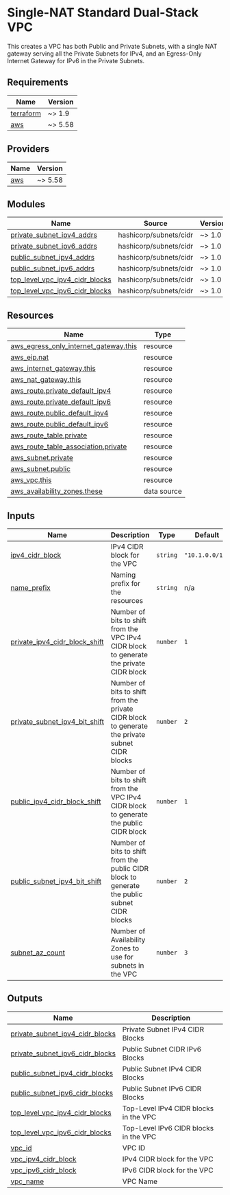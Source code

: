 # Single-NAT Standard Dual-Stack VPC

This creates a VPC has both Public and Private Subnets, with a single NAT gateway serving all the Private Subnets for IPv4, and an Egress-Only Internet Gateway for IPv6 in the Private Subnets.

<!-- BEGIN_TF_DOCS -->
## Requirements

| Name | Version |
|------|---------|
| <a name="requirement_terraform"></a> [terraform](#requirement\_terraform) | ~> 1.9 |
| <a name="requirement_aws"></a> [aws](#requirement\_aws) | ~> 5.58 |

## Providers

| Name | Version |
|------|---------|
| <a name="provider_aws"></a> [aws](#provider\_aws) | ~> 5.58 |

## Modules

| Name | Source | Version |
|------|--------|---------|
| <a name="module_private_subnet_ipv4_addrs"></a> [private\_subnet\_ipv4\_addrs](#module\_private\_subnet\_ipv4\_addrs) | hashicorp/subnets/cidr | ~> 1.0 |
| <a name="module_private_subnet_ipv6_addrs"></a> [private\_subnet\_ipv6\_addrs](#module\_private\_subnet\_ipv6\_addrs) | hashicorp/subnets/cidr | ~> 1.0 |
| <a name="module_public_subnet_ipv4_addrs"></a> [public\_subnet\_ipv4\_addrs](#module\_public\_subnet\_ipv4\_addrs) | hashicorp/subnets/cidr | ~> 1.0 |
| <a name="module_public_subnet_ipv6_addrs"></a> [public\_subnet\_ipv6\_addrs](#module\_public\_subnet\_ipv6\_addrs) | hashicorp/subnets/cidr | ~> 1.0 |
| <a name="module_top_level_vpc_ipv4_cidr_blocks"></a> [top\_level\_vpc\_ipv4\_cidr\_blocks](#module\_top\_level\_vpc\_ipv4\_cidr\_blocks) | hashicorp/subnets/cidr | ~> 1.0 |
| <a name="module_top_level_vpc_ipv6_cidr_blocks"></a> [top\_level\_vpc\_ipv6\_cidr\_blocks](#module\_top\_level\_vpc\_ipv6\_cidr\_blocks) | hashicorp/subnets/cidr | ~> 1.0 |

## Resources

| Name | Type |
|------|------|
| [aws_egress_only_internet_gateway.this](https://registry.terraform.io/providers/hashicorp/aws/latest/docs/resources/egress_only_internet_gateway) | resource |
| [aws_eip.nat](https://registry.terraform.io/providers/hashicorp/aws/latest/docs/resources/eip) | resource |
| [aws_internet_gateway.this](https://registry.terraform.io/providers/hashicorp/aws/latest/docs/resources/internet_gateway) | resource |
| [aws_nat_gateway.this](https://registry.terraform.io/providers/hashicorp/aws/latest/docs/resources/nat_gateway) | resource |
| [aws_route.private_default_ipv4](https://registry.terraform.io/providers/hashicorp/aws/latest/docs/resources/route) | resource |
| [aws_route.private_default_ipv6](https://registry.terraform.io/providers/hashicorp/aws/latest/docs/resources/route) | resource |
| [aws_route.public_default_ipv4](https://registry.terraform.io/providers/hashicorp/aws/latest/docs/resources/route) | resource |
| [aws_route.public_default_ipv6](https://registry.terraform.io/providers/hashicorp/aws/latest/docs/resources/route) | resource |
| [aws_route_table.private](https://registry.terraform.io/providers/hashicorp/aws/latest/docs/resources/route_table) | resource |
| [aws_route_table_association.private](https://registry.terraform.io/providers/hashicorp/aws/latest/docs/resources/route_table_association) | resource |
| [aws_subnet.private](https://registry.terraform.io/providers/hashicorp/aws/latest/docs/resources/subnet) | resource |
| [aws_subnet.public](https://registry.terraform.io/providers/hashicorp/aws/latest/docs/resources/subnet) | resource |
| [aws_vpc.this](https://registry.terraform.io/providers/hashicorp/aws/latest/docs/resources/vpc) | resource |
| [aws_availability_zones.these](https://registry.terraform.io/providers/hashicorp/aws/latest/docs/data-sources/availability_zones) | data source |

## Inputs

| Name | Description | Type | Default | Required |
|------|-------------|------|---------|:--------:|
| <a name="input_ipv4_cidr_block"></a> [ipv4\_cidr\_block](#input\_ipv4\_cidr\_block) | IPv4 CIDR block for the VPC | `string` | `"10.1.0.0/16"` | no |
| <a name="input_name_prefix"></a> [name\_prefix](#input\_name\_prefix) | Naming prefix for the resources | `string` | n/a | yes |
| <a name="input_private_ipv4_cidr_block_shift"></a> [private\_ipv4\_cidr\_block\_shift](#input\_private\_ipv4\_cidr\_block\_shift) | Number of bits to shift from the VPC IPv4 CIDR block to generate the private CIDR block | `number` | `1` | no |
| <a name="input_private_subnet_ipv4_bit_shift"></a> [private\_subnet\_ipv4\_bit\_shift](#input\_private\_subnet\_ipv4\_bit\_shift) | Number of bits to shift from the private CIDR block to generate the private subnet CIDR blocks | `number` | `2` | no |
| <a name="input_public_ipv4_cidr_block_shift"></a> [public\_ipv4\_cidr\_block\_shift](#input\_public\_ipv4\_cidr\_block\_shift) | Number of bits to shift from the VPC IPv4 CIDR block to generate the public CIDR block | `number` | `1` | no |
| <a name="input_public_subnet_ipv4_bit_shift"></a> [public\_subnet\_ipv4\_bit\_shift](#input\_public\_subnet\_ipv4\_bit\_shift) | Number of bits to shift from the public CIDR block to generate the public subnet CIDR blocks | `number` | `2` | no |
| <a name="input_subnet_az_count"></a> [subnet\_az\_count](#input\_subnet\_az\_count) | Number of Availability Zones to use for subnets in the VPC | `number` | `3` | no |

## Outputs

| Name | Description |
|------|-------------|
| <a name="output_private_subnet_ipv4_cidr_blocks"></a> [private\_subnet\_ipv4\_cidr\_blocks](#output\_private\_subnet\_ipv4\_cidr\_blocks) | Private Subnet IPv4 CIDR Blocks |
| <a name="output_private_subnet_ipv6_cidr_blocks"></a> [private\_subnet\_ipv6\_cidr\_blocks](#output\_private\_subnet\_ipv6\_cidr\_blocks) | Public Subnet CIDR IPv6 Blocks |
| <a name="output_public_subnet_ipv4_cidr_blocks"></a> [public\_subnet\_ipv4\_cidr\_blocks](#output\_public\_subnet\_ipv4\_cidr\_blocks) | Public Subnet IPv4 CIDR Blocks |
| <a name="output_public_subnet_ipv6_cidr_blocks"></a> [public\_subnet\_ipv6\_cidr\_blocks](#output\_public\_subnet\_ipv6\_cidr\_blocks) | Public Subnet IPv6 CIDR Blocks |
| <a name="output_top_level_vpc_ipv4_cidr_blocks"></a> [top\_level\_vpc\_ipv4\_cidr\_blocks](#output\_top\_level\_vpc\_ipv4\_cidr\_blocks) | Top-Level IPv4 CIDR blocks in the VPC |
| <a name="output_top_level_vpc_ipv6_cidr_blocks"></a> [top\_level\_vpc\_ipv6\_cidr\_blocks](#output\_top\_level\_vpc\_ipv6\_cidr\_blocks) | Top-Level IPv6 CIDR blocks in the VPC |
| <a name="output_vpc_id"></a> [vpc\_id](#output\_vpc\_id) | VPC ID |
| <a name="output_vpc_ipv4_cidr_block"></a> [vpc\_ipv4\_cidr\_block](#output\_vpc\_ipv4\_cidr\_block) | IPv4 CIDR block for the VPC |
| <a name="output_vpc_ipv6_cidr_block"></a> [vpc\_ipv6\_cidr\_block](#output\_vpc\_ipv6\_cidr\_block) | IPv6 CIDR block for the VPC |
| <a name="output_vpc_name"></a> [vpc\_name](#output\_vpc\_name) | VPC Name |
<!-- END_TF_DOCS -->